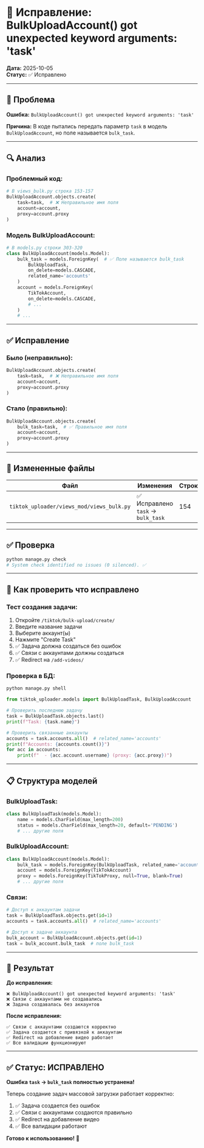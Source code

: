 # 🔧 Исправление: BulkUploadAccount() got unexpected keyword arguments: 'task'

**Дата:** 2025-10-05  
**Статус:** ✅ Исправлено

---

## 🐛 Проблема

**Ошибка:** `BulkUploadAccount() got unexpected keyword arguments: 'task'`

**Причина:** В коде пытались передать параметр `task` в модель `BulkUploadAccount`, но поле называется `bulk_task`.

---

## 🔍 Анализ

### **Проблемный код:**

```python
# В views_bulk.py строка 153-157
BulkUploadAccount.objects.create(
    task=task,  # ❌ Неправильное имя поля
    account=account,
    proxy=account.proxy
)
```

### **Модель BulkUploadAccount:**

```python
# В models.py строки 303-320
class BulkUploadAccount(models.Model):
    bulk_task = models.ForeignKey(  # ✅ Поле называется bulk_task
        BulkUploadTask, 
        on_delete=models.CASCADE, 
        related_name='accounts'
    )
    account = models.ForeignKey(
        TikTokAccount, 
        on_delete=models.CASCADE,
        # ...
    )
    # ...
```

---

## ✅ Исправление

### **Было (неправильно):**

```python
BulkUploadAccount.objects.create(
    task=task,  # ❌ Неправильное имя поля
    account=account,
    proxy=account.proxy
)
```

### **Стало (правильно):**

```python
BulkUploadAccount.objects.create(
    bulk_task=task,  # ✅ Правильное имя поля
    account=account,
    proxy=account.proxy
)
```

---

## 📁 Измененные файлы

| Файл | Изменения | Строки |
|------|-----------|--------|
| `tiktok_uploader/views_mod/views_bulk.py` | ✅ Исправлено `task` → `bulk_task` | 154 |

---

## ✅ Проверка

```bash
python manage.py check
# System check identified no issues (0 silenced). ✅
```

---

## 🧪 Как проверить что исправлено

### **Тест создания задачи:**

1. Откройте `/tiktok/bulk-upload/create/`
2. Введите название задачи
3. Выберите аккаунт(ы)
4. Нажмите "Create Task"
5. ✅ Задача должна создаться без ошибок
6. ✅ Связи с аккаунтами должны создаться
7. ✅ Redirect на `/add-videos/`

### **Проверка в БД:**

```python
python manage.py shell
```

```python
from tiktok_uploader.models import BulkUploadTask, BulkUploadAccount

# Проверить последнюю задачу
task = BulkUploadTask.objects.last()
print(f"Task: {task.name}")

# Проверить связанные аккаунты
accounts = task.accounts.all()  # related_name='accounts'
print(f"Accounts: {accounts.count()}")
for acc in accounts:
    print(f"  - {acc.account.username} (proxy: {acc.proxy})")
```

---

## 📋 Структура моделей

### **BulkUploadTask:**
```python
class BulkUploadTask(models.Model):
    name = models.CharField(max_length=200)
    status = models.CharField(max_length=20, default='PENDING')
    # ... другие поля
```

### **BulkUploadAccount:**
```python
class BulkUploadAccount(models.Model):
    bulk_task = models.ForeignKey(BulkUploadTask, related_name='accounts')  # ← bulk_task
    account = models.ForeignKey(TikTokAccount)
    proxy = models.ForeignKey(TikTokProxy, null=True, blank=True)
    # ... другие поля
```

### **Связи:**
```python
# Доступ к аккаунтам задачи
task = BulkUploadTask.objects.get(id=1)
accounts = task.accounts.all()  # related_name='accounts'

# Доступ к задаче аккаунта
bulk_account = BulkUploadAccount.objects.get(id=1)
task = bulk_account.bulk_task  # поле bulk_task
```

---

## 🎯 Результат

**До исправления:**
```
❌ BulkUploadAccount() got unexpected keyword arguments: 'task'
❌ Связи с аккаунтами не создавались
❌ Задача создавалась без аккаунтов
```

**После исправления:**
```
✅ Связи с аккаунтами создаются корректно
✅ Задача создается с привязкой к аккаунтам
✅ Redirect на добавление видео работает
✅ Все валидации функционируют
```

---

## ✅ Статус: ИСПРАВЛЕНО

**Ошибка `task` → `bulk_task` полностью устранена!**

Теперь создание задач массовой загрузки работает корректно:
1. ✅ Задача создается без ошибок
2. ✅ Связи с аккаунтами создаются правильно
3. ✅ Redirect на добавление видео
4. ✅ Все валидации работают

**Готово к использованию!** 🚀


